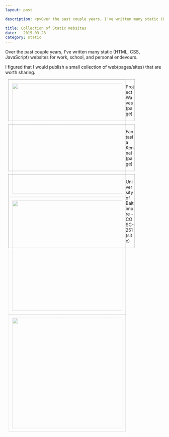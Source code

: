 ```yaml
---
layout: post

description: <p>Over the past couple years, I've written many static (HTML, CSS, JavaScript) websites for work, school, and personal endevours. I figured I'd post a small collection that are worth sharing.</p>

title: Collection of Static Websites
date:   2015-03-28
category: static
---
```


Over the past couple years, I've written many static (HTML, CSS, JavaScript) websites for work, school, and personal endevours.

I figured that I would publish a small collection of web(pages/sites) that are worth sharing. <br>

<style type="text/css">
	.web-block {
		margin: 10px;
		width: 400px;
		height: auto;
		border: thin dotted grey;
	}

	.block-img {
		float: left;
		width: 350px;
		height: auto;
		opacity: .5;
		border: thin dotted grey;
		padding: 10px;
	}
	.block-img:hover {
		opacity: 1;
	}
</style>

<div class="web-block">
	<img src="/img/posts/static/pw.jpg" class="block-img">
	<p>Project Waves (page)</p>
</div>

<div class="web-block">
	<img src="/img/posts/static/fantasia.jpg" class="block-img">
	<p>Fantasia Kennel (page)</p>
</div>

<div class="web-block">
	<img src="/img/posts/static/cosc-251.jpg" class="block-img">
	<p>University of Baltimore - COSC-251 (site)</p>
</div>
